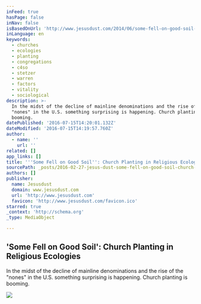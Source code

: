 ```yaml
---
inFeed: true
hasPage: false
inNav: false
isBasedOnUrl: 'http://www.jesusdust.com/2014/06/some-fell-on-good-soil-church-planting.html'
inLanguage: en
keywords:
  - churches
  - ecologies
  - planting
  - congregations
  - c4so
  - stetzer
  - warren
  - factors
  - vitality
  - sociological
description: >-
  In the midst of the decline of mainline denominations and the rise of the
  "nones" in the U.S. something surprising is happening. Church planting is
  booming.
datePublished: '2016-07-15T14:20:01.132Z'
dateModified: '2016-07-15T14:19:57.760Z'
author:
  - name: ''
    url: ''
related: []
app_links: []
title: '''Some Fell on Good Soil'': Church Planting in Religious Ecologies'
sourcePath: _posts/2016-02-27-jesus-dust-some-fell-on-good-soil-church-planting-in-rel.md
authors: []
publisher:
  name: Jesusdust
  domain: www.jesusdust.com
  url: 'http://www.jesusdust.com'
  favicon: 'http://www.jesusdust.com/favicon.ico'
starred: true
_context: 'http://schema.org'
_type: MediaObject

---
```

<article style=""><h1>'Some Fell on Good Soil': Church Planting in Religious Ecologies</h1><p>In the midst of the decline of mainline denominations and the rise of the "nones" in the U.S. something surprising is happening. Church planting is booming.</p><img src="https://s3-us-west-2.amazonaws.com/the-grid-img/p/607ab523b80f8502af018de9a33b8726369b99bf.png" /></article>